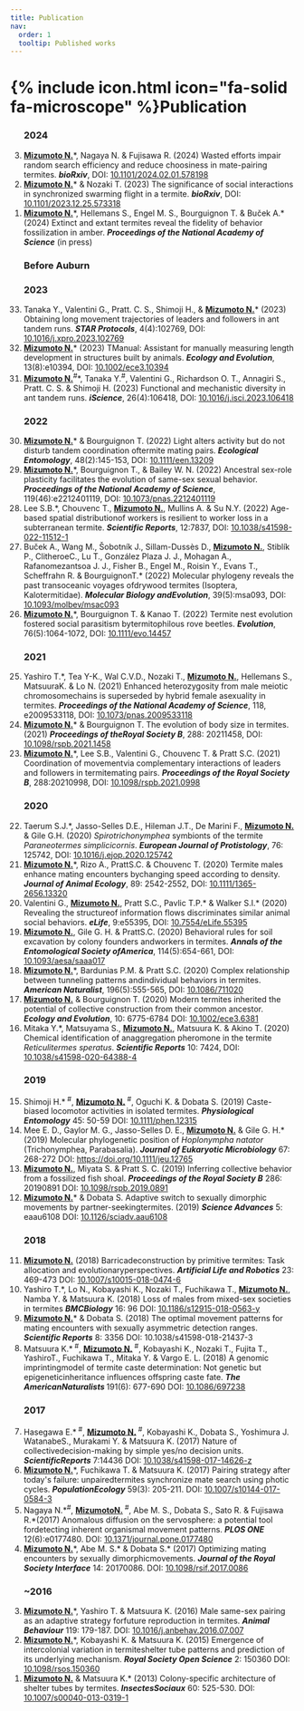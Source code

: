 ```yaml
---
title: Publication
nav:
  order: 1
  tooltip: Published works
---
```


# {% include icon.html icon="fa-solid fa-microscope" %}Publication
<!-- {% include list.html data="citations" component="citation" style="rich" %} -->

<ol reversed>

<h3>2024</h3>

<li><b><u>Mizumoto N.</u></b>*, Nagaya N. & Fujisawa R. (2024) Wasted efforts impair random search efficiency and reduce choosiness in mate-pairing termites. <b><i>bioRxiv</i></b>, DOI: <a href="https://doi.org/10.1101/2024.02.01.578198">10.1101/2024.02.01.578198</a></li>

<li><b><u>Mizumoto N.</u></b>* & Nozaki T. (2023) The significance of social interactions in synchronized swarming flight in a termite. <b><i>bioRxiv</i></b>, DOI: <a href="https://doi.org/10.1101/2023.12.25.573318">10.1101/2023.12.25.573318</a></li>

<li><b><u>Mizumoto N.</u></b>*, Hellemans S., Engel M. S., Bourguignon T. & Buček A.* (2024) Extinct and extant termites reveal the fidelity of behavior fossilization in amber. <b><i>Proceedings of the National Academy of Science</i></b> (in press)</li>

</ol>

<ol reversed>
<h3>Before Auburn</h3> 
<h3>2023</h3> 

<li> Tanaka Y., Valentini G., Pratt. C. S., Shimoji H., & <b><u>Mizumoto N.</u></b>* (2023) Obtaining long movement trajectories of leaders and followers in ant tandem runs. <i><b>STAR Protocols</b></i>, 4(4):102769, DOI: <a href="https://doi.org/10.1016/j.xpro.2023.102769">10.1016/j.xpro.2023.102769</a></li>

<li> <b><u>Mizumoto N.</u></b>* (2023) TManual: Assistant for manually measuring length development in structures built
by animals. <i><b>Ecology and Evolution</B></i>, 13(8):e10394, DOI: <a href="https://doi.org/10.1002/ece3.10394">10.1002/ece3.10394</a></li>

<li> <b><u>Mizumoto N.</u></b><sup>#</sup>*, Tanaka Y.<sup>#</sup>, Valentini G., Richardson O. T., Annagiri S., Pratt. C. S. & Shimoji H. (2023) Functional and mechanistic diversity in ant tandem runs. <i><b>iScience</B></i>, 26(4):106418, DOI: <a href="https://doi.org/10.1016/j.isci.2023.106418">10.1016/j.isci.2023.106418</a></li>

<h3>2022</h3> 

<li> <b><u>Mizumoto N.</u></b>* & Bourguignon T. (2022) Light alters activity but do not disturb tandem coordination oftermite mating pairs. <i><b>Ecological Entomology</B></i>, 48(2):145-153, DOI: <a href="https://doi.org/10.1111/een.13209">10.1111/een.13209</a></li>

<li> <b><u>Mizumoto N.</u></b>*, Bourguignon T., & Bailey W. N. (2022) Ancestral sex-role plasticity facilitates the evolution of same-sex sexual behavior. <i><b>Proceedings of the National Academy of Science</B></i>, 119(46):e2212401119, DOI: <a href="https://doi.org/10.1073/pnas.2212401119">10.1073/pnas.2212401119</a></li>

<li> Lee S.B.*, Chouvenc T., <b><u>Mizumoto N.</u></b>, Mullins A. & Su N.Y. (2022) Age-based spatial distributionof workers is resilient to worker loss in a subterranean termite. <i><b>Scientific Reports</B></i>, 12:7837, DOI: <a href="https://doi.org/10.1038/s41598-022-11512-1">10.1038/s41598-022-11512-1</a></li>

<li> Buček A., Wang M., Šobotník J., Sillam-Dussès D., <b><u>Mizumoto N.</u></b>, Stiblík P., ClitheroeC., Lu T., González Plaza J. J., Mohagan A., Rafanomezantsoa J. J., Fisher B., Engel M., Roisin Y., Evans T., Scheffrahn R. & BourguignonT.* (2022) Molecular phylogeny reveals the past transoceanic voyages ofdrywood termites (Isoptera, Kalotermitidae). <i><b>Molecular Biology andEvolution</B></i>, 39(5):msa093, DOI: <a href="https://doi.org/10.1093/molbev/msac093">10.1093/molbev/msac093</a></li>

<li> <b><u>Mizumoto N.</u></b>*, Bourguignon T. & Kanao T. (2022) Termite nest evolution fostered social parasitism bytermitophilous rove beetles. <i><b>Evolution</B></i>, 76(5):1064-1072, DOI: <a href="https://doi.org/10.1111/evo.14457">10.1111/evo.14457</a></li>

<h3>2021</h3> 

<li> Yashiro T.*, Tea Y-K., Wal C.V.D., Nozaki T., <b><u>Mizumoto N.</u></b>, Hellemans S., MatsuuraK. & Lo N. (2021) Enhanced heterozygosity from male meiotic chromosomechains is superseded by hybrid female asexuality in termites. <i><b>Proceedings of the National Academy of Science</B></i>, 118, e2009533118, DOI: <a href="https://doi.org/10.1073/pnas.2009533118">10.1073/pnas.2009533118</a></li>

<li> <b><u>Mizumoto N.</u></b>* & Bourguignon T. The evolution of body size in termites. (2021) <i><b>Proceedings of theRoyal Society B</B></i>, 288: 20211458, DOI: <a href="https://doi.org/10.1098/rspb.2021.1458">10.1098/rspb.2021.1458</a></li>

<li> <b><u>Mizumoto N.</u></b>*, Lee S.B., Valentini G., Chouvenc T. & Pratt S.C. (2021) Coordination of movementvia complementary interactions of leaders and followers in termitemating pairs. <i><b>Proceedings of the Royal Society B</B></i>, 288:20210998, DOI: <a href="https://doi.org/10.1098/rspb.2021.0998">10.1098/rspb.2021.0998</a></li>

<h3>2020</h3> 

<li> Taerum S.J.*, Jasso-Selles D.E., Hileman J.T., De Marini F., <b><u>Mizumoto N.</u></b> & Gile G.H. (2020) <i>Spirotrichonymphea</i> symbionts of the termite <i>Paraneotermes simplicicornis</i>. <i><b>European Journal of Protistology</B></i>, 76: 125742, DOI: <a href="https://doi.org/10.1016/j.ejop.2020.125742">10.1016/j.ejop.2020.125742</a></li>

<li> <b><u>Mizumoto N.</u></b>*, Rizo A., PrattS.C. & Chouvenc T. (2020) Termite males enhance mating encounters bychanging speed according to density. <i><b>Journal of Animal Ecology</B></i>, 89: 2542-2552, DOI: <a href="https://doi.org/10.1111/1365-2656.13320">10.1111/1365-2656.13320</a></li>

<li> Valentini G., <b><u>Mizumoto N.</u></b>, Pratt S.C., Pavlic T.P.* & Walker S.I.* (2020) Revealing the structureof information flows discriminates similar animal social behaviors. <i><b>eLife</B></i>, 9:e55395, DOI: <a href="https://doi.org/10.7554/eLife.55395">10.7554/eLife.55395</a></li>

<li> <b><u>Mizumoto N.</u></b>, Gile G. H. & PrattS.C. (2020) Behavioral rules for soil excavation by colony founders andworkers in termites. <i><b>Annals of the Entomological Society ofAmerica</B></i>, 114(5):654-661, DOI: <a href="https://doi.org/10.1093/aesa/saaa017">10.1093/aesa/saaa017</a></li>

<li> <b><u>Mizumoto N.</u></b>*, Bardunias P.M. & Pratt S.C. (2020) Complex relationship between tunneling patterns andindividual behaviors in termites. <i><b>American Naturalist</B></i>, 196(5):555-565, DOI: <a href="https://doi.org/10.1086/711020">10.1086/711020</a></li>

<li> <b><u>Mizumoto N.</u></b> & Bourguignon T. (2020) Modern termites inherited the potential of collective construction from their common ancestor. <i><b>Ecology and Evolution</B></i>, 10: 6775-6784 DOI: <a href="https://doi.org/10.1002/ece3.6381">10.1002/ece3.6381</a></li>

<li> Mitaka Y.*, Matsuyama S., <b><u>Mizumoto N.</u></b>, Matsuura K. & Akino T. (2020) Chemical identification of anaggregation pheromone in the termite <i>Reticulitermes speratus</i>. <i><b>Scientific Reports</b></i> 10: 7424, DOI: <a href="https://doi.org/10.1038/s41598-020-64388-4">10.1038/s41598-020-64388-4</a></li>

<h3>2019</h3> 

<li> Shimoji H.*<sup> #</sup>, <b><u>Mizumoto N.</u></b><sup> #</sup>, Oguchi K. & Dobata S. (2019) Caste-biased locomotor activities in isolated termites. <i><b>Physiological Entomology</b></i> 45: 50-59 DOI: <a href="https://doi.org/10.1111/phen.12315">10.1111/phen.12315</a></li>

<li> Mee E. D., Gaylor M. G., Jasso-Selles D. E., <b><u>Mizumoto N.</u></b> & Gile G. H.* (2019) Molecular phylogenetic position of <i>Hoplonympha natator</i> (Trichonymphea, Parabasalia). <i><b>Journal of Eukaryotic Microbiology</b></i> 67: 268-272 DOI: <a href="https://doi.org/10.1111/jeu.12765">https://doi.org/10.1111/jeu.12765</a></li>

<li> <b><u>Mizumoto N.</u></b>, Miyata S. & Pratt S. C. (2019) Inferring collective behavior from a fossilized fish shoal. <i><b>Proceedings of the Royal Society B</b></i> 286: 20190891 DOI: <a href="https://doi.org/10.1098/rspb.2019.0891">10.1098/rspb.2019.0891</a></li>

<li> <b><u>Mizumoto N.</u></b>* & Dobata S. Adaptive switch to sexually dimorphic movements by partner-seekingtermites. (2019) <i><b>Science Advances</b></i> 5: eaau6108 DOI: <a href="https://doi.org/10.1126/sciadv.aau6108">10.1126/sciadv.aau6108</a></li>

<h3>2018</h3> 

<li> <b><u>Mizumoto N.</u></b> (2018) Barricadeconstruction by primitive termites: Task allocation and evolutionaryperspectives. <i><b>Artificial Life and Robotics</i></b> 23: 469-473 DOI: <a href="https://doi.org/10.1007/s10015-018-0474-6">10.1007/s10015-018-0474-6</a></li>

<li> Yashiro T.*, Lo N., Kobayashi K., Nozaki T., Fuchikawa T., <b><u>Mizumoto N.</u></b>, Namba Y. & Matsuura K. (2018) Loss of males from mixed-sex societies in termites <i><b>BMCBiology</i></b> 16: 96 DOI: <a href="https://doi.org/10.1186/s12915-018-0563-y">10.1186/s12915-018-0563-y</a></li>

<li> <b><u>Mizumoto N.</u></b>* & Dobata S. (2018) The optimal movement patterns for mating encounters with sexually asymmetric detection ranges. <i><b>Scientific Reports</i></b> 8: 3356 DOI: <a href="https://doi.org/10.1038/s41598-018-21437-3"></a>10.1038/s41598-018-21437-3</li>

<li> Matsuura K.*<sup> #</sup>, <b><u>Mizumoto N.</u></b><sup> #</sup>, Kobayashi K., Nozaki T., Fujita T., YashiroT., Fuchikawa T., Mitaka Y. & Vargo E. L. (2018) A genomic imprintingmodel of termite caste determination: Not genetic but epigeneticinheritance influences offspring caste fate. <i><b>The AmericanNaturalists </b></i> 191(6): 677-690 DOI: <a href="https://doi.org/10.1086/697238">10.1086/697238</a></li>

<h3>2017</h3> 

<li> Hasegawa E.*<sup> #</sup>, <b><u>Mizumoto N.</u></b><sup> #</sup>, Kobayashi K., Dobata S., Yoshimura J. WatanabeS., Murakami Y. & Matsuura K. (2017) Nature of collectivedecision-making by simple yes/no decision units. <i><b>ScientificReports</b></i> 7:14436 DOI: <a href="https://doi.org/10.1038/s41598-017-14626-z">10.1038/s41598-017-14626-z</a></li>

<li> <b><u>Mizumoto N.</u></b>*, Fuchikawa T. & Matsuura K. (2017) Pairing strategy after today's failure: unpairedtermites synchronize mate search using photic cycles. <i><b>PopulationEcology</b></i> 59(3): 205-211. DOI: <a href="https://doi.org/10.1007/s10144-017-0584-3">10.1007/s10144-017-0584-3</a></li>

<li> Nagaya N.*<sup>#</sup>, <b><u>MizumotoN.</u></b><sup> #</sup>, Abe M. S., Dobata S., Sato R. & Fujisawa R.*(2017) Anomalous diffusion on the servosphere: a potential tool fordetecting inherent organismal movement patterns. <i><b>PLOS ONE</b></i> 12(6):e0177480. DOI: <a href="https://doi.org/10.1371/journal.pone.0177480">10.1371/journal.pone.0177480</a></li>

<li> <b><u>Mizumoto N.</u></b>*, Abe M. S.* & Dobata S.* (2017) Optimizing mating encounters by sexually dimorphicmovements. <i><b>Journal of the Royal Society Interface</b></i> 14: 20170086. DOI: <a href="https://doi.org/10.1098/rsif.2017.0086">10.1098/rsif.2017.0086</a></li>

<h3>~2016</h3> 

<li> <b><u>Mizumoto N.</u></b>*, Yashiro T. & Matsuura K. (2016) Male same-sex pairing as an adaptive strategy forfuture reproduction in termites. <i><b>Animal Behaviour</b></i> 119: 179-187. DOI: <a href="https://doi.org/10.1016/j.anbehav.2016.07.007">10.1016/j.anbehav.2016.07.007</a></li>

<li> <b><u>Mizumoto N.</u></b>*, Kobayashi K. & Matsuura K. (2015) Emergence of intercolonial variation in termiteshelter tube patterns and prediction of its underlying mechanism. <i><b>Royal Society Open Science</b></i> 2: 150360 DOI: <a href="https://doi.org/10.1098/rsos.150360">10.1098/rsos.150360</a></li>

<li> <b><u>Mizumoto N.</u></b> & Matsuura K.* (2013) Colony-specific architecture of shelter tubes by termites. <i><b>InsectesSociaux</b></i> 60: 525-530. DOI: <a href="https://doi.org/10.1007/s00040-013-0319-1">10.1007/s00040-013-0319-1</a></li>

</ol>

